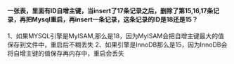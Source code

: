 #### 一张表，里面有ID自增主键，当insert了17条记录之后，删除了第15,16,17条记录，再把Mysql重启，再insert一条记录，这条记录的ID是18还是15？
1、如果MYSQL引擎是MyISAM,那么是18，因为MyISAM会把自增主键最大的值保存到文件中，重启后不糊丢失
2、如果引擎是InnoDB那么是15，因为InnoDB会将自增主键的值保存再内存中，重启会丢失
